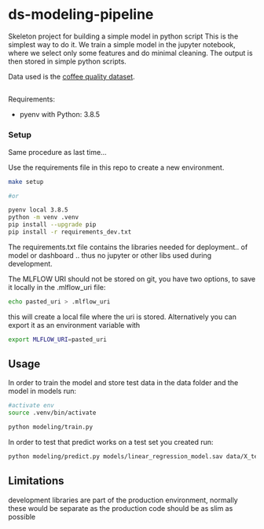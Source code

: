 # ds-modeling-pipeline

Skeleton project for building a simple model in python script
This is the simplest way to do it. We train a simple model in the jupyter notebook, where we select only some features and do minimal cleaning. The output is then stored in simple python scripts.

Data used is the [coffee quality dataset](https://github.com/jldbc/coffee-quality-database).

##

Requirements:

- pyenv with Python: 3.8.5

### Setup

Same procedure as last time...

Use the requirements file in this repo to create a new environment.

```BASH
make setup

#or

pyenv local 3.8.5
python -m venv .venv
pip install --upgrade pip
pip install -r requirements_dev.txt
```

The requirements.txt file contains the libraries needed for deployment.. of model or dashboard .. thus no jupyter or other libs used during development.

The MLFLOW URI should not be stored on git, you have two options, to save it locally in the .mlflow_uri file:

```BASH
echo pasted_uri > .mlflow_uri
```

this will create a local file where the uri is stored. Alternatively you can export it as an environment variable with

```bash
export MLFLOW_URI=pasted_uri
```

## Usage

In order to train the model and store test data in the data folder and the model in models run:

```bash
#activate env
source .venv/bin/activate

python modeling/train.py
```

In order to test that predict works on a test set you created run:

```bash
python modeling/predict.py models/linear_regression_model.sav data/X_test.csv data/y_test.csv
```

## Limitations

development libraries are part of the production environment, normally these would be separate as the production code should be as slim as possible
